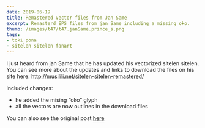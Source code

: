 ```yaml
---
date: 2019-06-19
title: Remastered Vector files from Jan Same
excerpt: Remasterd EPS files from jan Same including a missing oko.
thumb: /images/t47/t47.janSame.prince_s.png
tags:
- toki pona
- sitelen sitelen fanart
---
```


I just heard from jan Same that he has updated his vectorized sitelen sitelen. You can see more about the updates and links to download the files on his site here: http://musilili.net/sitelen-sitelen-remastered/

Included changes:

- he added the mising “oko” glyph
- all the vectors are now outlines in the download files

You can also see the original post [here](/2015/jan-same-vectorized-sitelen/)

